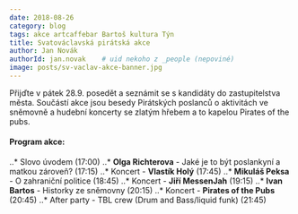 ```yaml
---
date: 2018-08-26
category: blog
tags: akce artcaffebar Bartoš kultura Týn 
title: Svatováclavská pirátská akce
author: Jan Novák
authorId: jan.novak    # uid nekoho z _people (nepoviné)
image: posts/sv-vaclav-akce-banner.jpg
---
```


Přijďte v pátek 28.9. posedět a seznámit se s kandidáty do zastupitelstva města. Součástí akce jsou besedy Pirátských poslanců o aktivitách ve sněmovně a hudební koncerty se zlatým hřebem a to kapelou Pirates of the pubs. 

#### Program akce:
..* Slovo úvodem (17:00)
..* **Olga Richterova** - Jaké je to být poslankyní a matkou zároveň? (17:15)
..* Koncert - **Vlastík Holý** (17:45)
..* **Mikuláš Peksa** - O zahraniční politice (18:45)
..* Koncert - **Jiří MessenJah** (19:15)
..* **Ivan Bartos** - Historky ze sněmovny (20:15)
..* Koncert - **Pirates of the Pubs** (20:45)
..* After party - TBL crew (Drum and Bass/liquid funk) (21:45)
